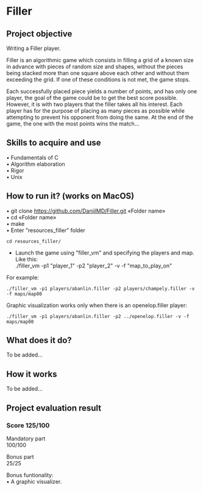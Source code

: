 # Filler
## Project objective
 Writing a Filler player. 
 
Filler is an algorithmic game which consists in filling a grid of a known size in advance
with pieces of random size and shapes, without the pieces being stacked more than one
square above each other and without them exceeding the grid. If one of these conditions
is not met, the game stops.  

Each successfully placed piece yields a number of points, and has only one player, the
goal of the game could be to get the best score possible. However, it is with two players
that the filler takes all his interest. Each player has for the purpose of placing as many
pieces as possible while attempting to prevent his opponent from doing the same. At the
end of the game, the one with the most points wins the match...
## Skills to acquire and use
•	Fundamentals of C  
•	Algorithm elaboration  
•	Rigor  
•	Unix 
## How to run it? (works on MacOS)
•	git clone https://github.com/DaniilMD/Filler.git «Folder name»  
•	cd «Folder name»  
•	make  
•	Enter "resources_filler" folder
```
cd resources_filler/
```
* Launch the game using "filler_vm" and specifying the players and map. Like this:  
./filler_vm -p1 "player_1" -p2 "player_2" -v -f "map_to_play_on"  
  
For example:
```
./filler_vm -p1 players/abanlin.filler -p2 players/champely.filler -v -f maps/map00
```
Graphic visualization works only when there is an openelop.filler player:  
```
./filler_vm -p1 players/abanlin.filler -p2 ../openelop.filler -v -f maps/map00
```
## What does it do?
To be added...
## How it works
To be added...  
## Project evaluation result  
### Score 125/100  
Mandatory part  
100/100  
  
Bonus part  
25/25
  
Bonus funtionality:  
• A graphic visualizer.
